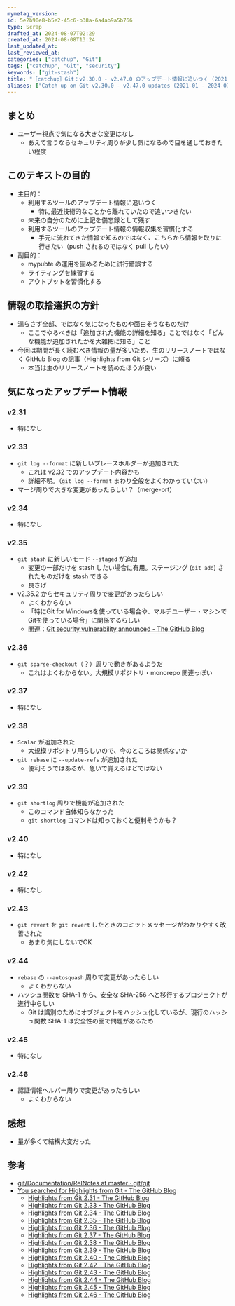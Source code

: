 ```yaml
---
mymetag_version:
id: 5e2b90e8-b5e2-45c6-b38a-6a4ab9a5b766
type: Scrap
drafted_at: 2024-08-07T02:29
created_at: 2024-08-08T13:24
last_updated_at:
last_reviewed_at:
categories: ["catchup", "Git"]
tags: ["catchup", "Git", "security"]
keywords: ["git-stash"]
title: "［catchup］Git：v2.30.0 - v2.47.0 のアップデート情報に追いつく (2021-01 - 2024-07）"
aliases: ["Catch up on Git v2.30.0 - v2.47.0 updates (2021-01 - 2024-07）"]
---
```


## まとめ

- ユーザー視点で気になる大きな変更はなし
  - あえて言うならセキュリティ周りが少し気になるので目を通しておきたい程度

## このテキストの目的

- 主目的：
  - 利用するツールのアップデート情報に追いつく
    - 特に最近技術的なことから離れていたので追いつきたい
  - 未来の自分のために上記を備忘録として残す
  - 利用するツールのアップデート情報の情報収集を習慣化する
    - 手元に流れてきた情報で知るのではなく、こちらから情報を取りに行きたい（push されるのではなく pull したい）
- 副目的：
  - mypubte の運用を固めるために試行錯誤する
  - ライティングを練習する
  - アウトプットを習慣化する

## 情報の取捨選択の方針

- 漏らさず全部、ではなく気になったものや面白そうなものだけ
  - ここでやるべきは「追加された機能の詳細を知る」ことではなく「どんな機能が追加されたかを大雑把に知る」こと
- 今回は期間が長く読むべき情報の量が多いため、生のリリースノートではなく GitHub Blog の記事（Highlights from Git シリーズ）に頼る
  - 本当は生のリリースノートを読めたほうが良い

## 気になったアップデート情報

### v2.31

- 特になし

### v2.33

- `git log --format` に新しいプレースホルダーが追加された
  - これは v2.32 でのアップデート内容かも
  - 詳細不明。（`git log --format` まわり全般をよくわかっていない）
- マージ周りで大きな変更があったらしい？（merge-ort）

### v2.34

- 特になし

### v2.35

- `git stash` に新しいモード `--staged` が追加
  - 変更の一部だけを stash したい場合に有用。ステージング (`git add`) されたものだけを stash できる
  - 良さげ
- v2.35.2 からセキュリティ周りで変更があったらしい
  - よくわからない
  - 「特にGit for Windowsを使っている場合や、マルチユーザー・マシンでGitを使っている場合」に関係するらしい
  - 関連：[Git security vulnerability announced - The GitHub Blog](https://github.blog/open-source/git/git-security-vulnerability-announced/)

### v2.36

- `git sparse-checkout`（？）周りで動きがあるようだ
  - これはよくわからない。大規模リポジトリ・monorepo 関連っぽい

### v2.37

- 特になし

### v2.38

- `Scalar` が追加された
  - 大規模リポジトリ用らしいので、今のところは関係ないか
- `git rebase` に `--update-refs` が追加された
  - 便利そうではあるが、急いで覚えるほどではない

### v2.39

- `git shortlog` 周りで機能が追加された
  - このコマンド自体知らなかった
  - `git shortlog` コマンドは知っておくと便利そうかも？

### v2.40

- 特になし

### v2.42

- 特になし

### v2.43

- `git revert` を `git revert` したときのコミットメッセージがわかりやすく改善された
  - あまり気にしないでOK
### v2.44
- `rebase` の `--autosquash` 周りで変更があったらしい
  - よくわからない
- ハッシュ関数を SHA-1 から、安全な SHA-256 へと移行するプロジェクトが進行中らしい
  - Git は識別のためにオブジェクトをハッシュ化しているが、現行のハッシュ関数 SHA-1 は安全性の面で問題があるため

### v2.45

- 特になし
  
### v2.46

- 認証情報ヘルパー周りで変更があったらしい
  - よくわからない

## 感想

- 量が多くて結構大変だった
  
## 参考

- [git/Documentation/RelNotes at master · git/git](https://github.com/git/git/tree/406f326d271e0bacecdb00425422c5fa3f314930/Documentation/RelNotes)
- [You searched for Highlights from Git - The GitHub Blog](https://github.blog/?s=Highlights+from+Git)
  - [Highlights from Git 2.31 - The GitHub Blog](https://github.blog/open-source/git/highlights-from-git-2-31/)
  - [Highlights from Git 2.33 - The GitHub Blog](https://github.blog/open-source/git/highlights-from-git-2-33/)
  - [Highlights from Git 2.34 - The GitHub Blog](https://github.blog/open-source/git/highlights-from-git-2-34/)
  - [Highlights from Git 2.35 - The GitHub Blog](https://github.blog/open-source/git/highlights-from-git-2-35/)
  - [Highlights from Git 2.36 - The GitHub Blog](https://github.blog/open-source/git/highlights-from-git-2-36/)
  - [Highlights from Git 2.37 - The GitHub Blog](https://github.blog/open-source/git/highlights-from-git-2-37/)
  - [Highlights from Git 2.38 - The GitHub Blog](https://github.blog/open-source/git/highlights-from-git-2-38/)
  - [Highlights from Git 2.39 - The GitHub Blog](https://github.blog/open-source/git/highlights-from-git-2-39/)
  - [Highlights from Git 2.40 - The GitHub Blog](https://github.blog/open-source/git/highlights-from-git-2-40/)
  - [Highlights from Git 2.42 - The GitHub Blog](https://github.blog/open-source/git/highlights-from-git-2-42/)
  - [Highlights from Git 2.43 - The GitHub Blog](https://github.blog/open-source/git/highlights-from-git-2-43/)
  - [Highlights from Git 2.44 - The GitHub Blog](https://github.blog/open-source/git/highlights-from-git-2-44/)
  - [Highlights from Git 2.45 - The GitHub Blog](https://github.blog/open-source/git/highlights-from-git-2-45/)
  - [Highlights from Git 2.46 - The GitHub Blog](https://github.blog/open-source/git/highlights-from-git-2-46/)
